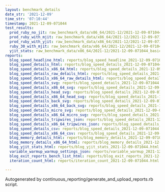 ```yaml
---
layout: benchmark_details
date_str: '2021-12-09'
time_str: '07:10:44'
timestamp: 2021-12-09-071044
test_results:
  prod_ruby_no_jit: raw_benchmark_data/x86_64/2021-12/2021-12-09-071044_basic_benchmark_prod_ruby_no_jit.json
  prod_ruby_with_mjit: raw_benchmark_data/x86_64/2021-12/2021-12-09-071044_basic_benchmark_prod_ruby_with_mjit.json
  prod_ruby_with_yjit: raw_benchmark_data/x86_64/2021-12/2021-12-09-071044_basic_benchmark_prod_ruby_with_yjit.json
  ruby_30_with_mjit: raw_benchmark_data/x86_64/2021-12/2021-12-09-071044_basic_benchmark_ruby_30_with_mjit.json
  yjit_stats: raw_benchmark_data/x86_64/2021-12/2021-12-09-071044_basic_benchmark_yjit_stats.json
reports:
  blog_speed_headline_html: reports/blog_speed_headline_2021-12-09-071044.html
  blog_speed_details_html: reports/blog_speed_details_2021-12-09-071044.html
  blog_speed_details_x86_64_html: reports/blog_speed_details_2021-12-09-071044.x86_64.html
  blog_speed_details_raw_details_html: reports/blog_speed_details_2021-12-09-071044.raw_details.html
  blog_speed_details_x86_64_raw_details_html: reports/blog_speed_details_2021-12-09-071044.x86_64.raw_details.html
  blog_speed_details_svg: reports/blog_speed_details_2021-12-09-071044.svg
  blog_speed_details_x86_64_svg: reports/blog_speed_details_2021-12-09-071044.x86_64.svg
  blog_speed_details_head_svg: reports/blog_speed_details_2021-12-09-071044.head.svg
  blog_speed_details_x86_64_head_svg: reports/blog_speed_details_2021-12-09-071044.x86_64.head.svg
  blog_speed_details_back_svg: reports/blog_speed_details_2021-12-09-071044.back.svg
  blog_speed_details_x86_64_back_svg: reports/blog_speed_details_2021-12-09-071044.x86_64.back.svg
  blog_speed_details_micro_svg: reports/blog_speed_details_2021-12-09-071044.micro.svg
  blog_speed_details_x86_64_micro_svg: reports/blog_speed_details_2021-12-09-071044.x86_64.micro.svg
  blog_speed_details_tripwires_json: reports/blog_speed_details_2021-12-09-071044.tripwires.json
  blog_speed_details_x86_64_tripwires_json: reports/blog_speed_details_2021-12-09-071044.x86_64.tripwires.json
  blog_speed_details_csv: reports/blog_speed_details_2021-12-09-071044.csv
  blog_speed_details_x86_64_csv: reports/blog_speed_details_2021-12-09-071044.x86_64.csv
  blog_memory_details_html: reports/blog_memory_details_2021-12-09-071044.html
  blog_memory_details_x86_64_html: reports/blog_memory_details_2021-12-09-071044.x86_64.html
  blog_yjit_stats_html: reports/blog_yjit_stats_2021-12-09-071044.html
  variable_warmup_warmup_settings_json: reports/variable_warmup_2021-12-09-071044.warmup_settings.json
  blog_exit_reports_bench_list_html: reports/blog_exit_reports_2021-12-09-071044.bench_list.html
  iteration_count_html: reports/iteration_count_2021-12-09-071044.html

---
```

Autogenerated by continuous_reporting/generate_and_upload_reports.rb script.
